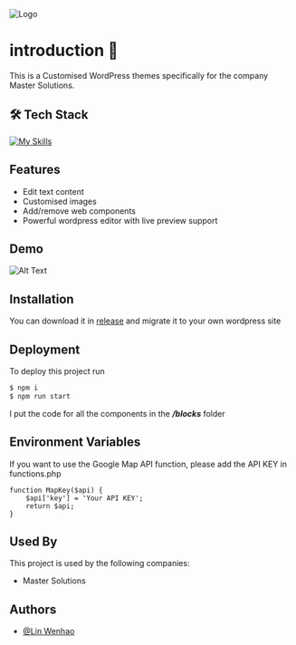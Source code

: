 
![Logo](https://www.master-solutions.nl/wp-content/uploads/2021/09/MNS_logo_medium_outlined_fixed-border.png)


# introduction 👋
This is a Customised WordPress themes specifically for the company Master Solutions.

## 🛠 Tech Stack
[![My Skills](https://skillicons.dev/icons?i=wordpress,php,js,html,css,react)](https://skillicons.dev)


## Features

- Edit text content
- Customised images
- Add/remove web components
- Powerful wordpress editor with live preview support


## Demo

![Alt Text](https://s11.gifyu.com/images/Su6v1.gif)
## Installation
You can download it in [release](https://github.com/LinWenhao5/Master-Solutions-WordPress-Thema/releases/tag/publish) and migrate it to your own wordpress site


## Deployment

To deploy this project run

```bash
$ npm i
$ npm run start
```

I put the code for all the components in the ***/blocks*** folder


## Environment Variables

If you want to use the Google Map API function, please add the API KEY in functions.php

```
function MapKey($api) {
    $api['key'] = 'Your API KEY';
    return $api;
}
```


## Used By

This project is used by the following companies:

- Master Solutions


## Authors

- [@Lin Wenhao](https://github.com/LinWenhao5)

